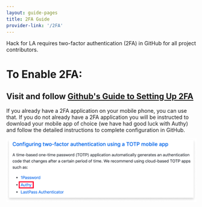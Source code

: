 ```yaml
---
layout: guide-pages
title: 2FA Guide
provider-link: '/2FA'    
---
```


Hack for LA requires two-factor authentication (2FA) in GitHub for all project contributors.

# To Enable 2FA:
## Visit and follow [Github's Guide to Setting Up 2FA](https://docs.github.com/en/github/authenticating-to-github/configuring-two-factor-authentication "Github's Guide to Setting Up 2FA")

If you already have a 2FA application on your mobile phone, you can use that. If you do not already have a 2FA application you will be instructed to download your mobile app of choice (we have had good luck with Authy) and follow the detailed instructions to complete configuration in GitHub.

<img src="images/2FA-Screenshot.png">
